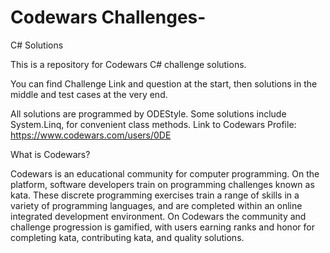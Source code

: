 # Codewars Challenges-
C# Solutions

This is a repository for Codewars C# challenge solutions.

You can find Challenge Link and question at the start,
then solutions in the middle and test cases at the very end.

All solutions are programmed by ODEStyle.
Some solutions include System.Linq, for convenient class methods.
Link to Codewars Profile: https://www.codewars.com/users/0DE


What is Codewars?

Codewars is an educational community for computer programming. On the platform, software developers train on programming challenges known as kata. These discrete programming exercises train a range of skills in a variety of programming languages, and are completed within an online integrated development environment. On Codewars the community and challenge progression is gamified, with users earning ranks and honor for completing kata, contributing kata, and quality solutions.
